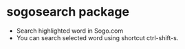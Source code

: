# sogosearch package

* Search highlighted word in Sogo.com
* You can search selected word using shortcut ctrl-shift-s.
